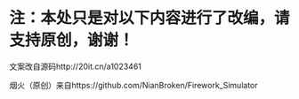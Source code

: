 # 注：本处只是对以下内容进行了改编，请支持原创，谢谢！

文案改自源码http://20it.cn/a1023461

烟火（原创）来自https://github.com/NianBroken/Firework_Simulator
